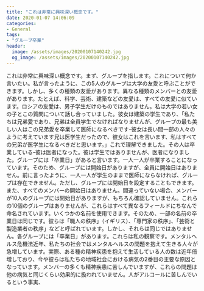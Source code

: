 ```yaml
---
title: "これは非常に興味深い概念です。"
date: 2020-01-07 14:06:09
categories:
- General
tags:
- "グループ卒業"
header:
  image: /assets/images/20200107140242.jpg
  og_image: /assets/images/20200107140242.jpg
---
```


これは非常に興味深い概念です。まず、グループを指します。これについて何か言いたい。私が言ったように、この5人のグループは大学の友愛と呼ぶことができます。しかし、多くの種類の友愛があります。異なる種類のメンバーとの友愛があります。たとえば、科学、芸術、建築などの友愛は、すべての友愛に似ています。ロシアの友愛は、男子学生だけのものではありません。私は大学の若い女の子とこの質問について話し合っていました。彼女は建築の学生であり、「私たちは兄弟愛であり、兄弟は全員学生でなければなりませんが、グループの最も美しい人はこの兄弟愛を卒業して医師になるべきです-彼女は長い間一部の人々のように考えています兄は医学生だったので、彼女はこれを言います、私はすべての兄弟が医学生になるべきだと思います。」これで理解できました。その人は卒業している-彼は医者になった。彼は学生ではありませんが、医者になりました。グループには「卒業日」があると言います。一人一人が卒業することになっています。そのため、グループには開始日がありますが、全員に開始日はありません。前に言ったように、一人一人が学生のままで医師にならなければ、グループは存在できません。ただし、グループには開始日を設定することもできます。また、すべてのメンバーの開始日はありません。間違っていない場合、メンバーが10人のグループには開始日がありますが、もちろん確認していません。これらの10個のグループはありませんが、これらはすべて異なるフィールドにちなんで命名されています。いくつかの名前を使用できます。そのため、一部の名前の卒業日は同じです。彼らは「職人の秩序」（イギリス）、「専門家の秩序」、「芸術と製造業者の秩序」などと呼ばれています。しかし、それらは同じではありません。各グループには「卒業日」があります。これらは私の観察です。メンタルヘルス危機法近年、私たちの社会ではメンタルヘルスの問題を抱えて生きる人々が急増しています。実際、ある種の精神疾患を抱えて生活している人の数は近年倍増しており、今や彼らは私たちの地域社会における病気の2番目の主要な原因となっています。メンバーの多くも精神疾患に苦しんでいますが、これらの問題は他の病気と同じくらい効果的に扱われていません。人がアルコールに苦しんでいるという事実、
